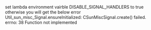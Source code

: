 set lambda environment vairble DISABLE_SIGNAL_HANDLERS to true otherwise you will get the below error
Util_sun_misc_Signal.ensureInitialized: CSunMiscSignal.create() failed. errno: 38 Function not implemented 